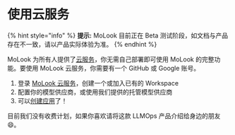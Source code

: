 # 使用云服务

{% hint style="info" %}
**提示:** MoLook 目前正在 Beta 测试阶段，如文档与产品存在不一致，请以产品实际体验为准。
{% endhint %}

MoLook 为所有人提供了[云服务](http://cloud.dify.ai)，你无需自己部署即可使用 MoLook 的完整功能。要使用 MoLook 云服务，你需要有一个 GitHub 或 Google 账号。

1. 登录 [MoLook 云服务](https://cloud.dify.ai)，创建一个或加入已有的 Workspace
2. 配置你的模型供应商，或使用我们提供的托管模型供应商
3. 可以[创建应用](../guides/application-design/creating-an-application.md)了！

目前我们没有收费计划，如果你喜欢请将这款 LLMOps 产品介绍给身边的朋友😄。
